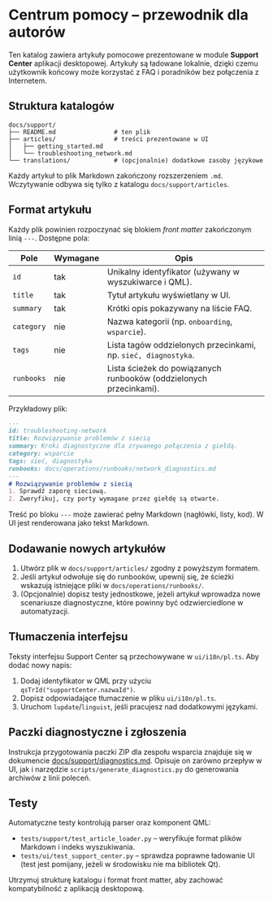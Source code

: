 # Centrum pomocy – przewodnik dla autorów

Ten katalog zawiera artykuły pomocowe prezentowane w module **Support Center** aplikacji desktopowej. Artykuły są ładowane lokalnie, dzięki czemu użytkownik końcowy może korzystać z FAQ i poradników bez połączenia z Internetem.

## Struktura katalogów

```
docs/support/
├── README.md                # ten plik
├── articles/                # treści prezentowane w UI
│   ├── getting_started.md
│   └── troubleshooting_network.md
└── translations/            # (opcjonalnie) dodatkowe zasoby językowe
```

Każdy artykuł to plik Markdown zakończony rozszerzeniem `.md`. Wczytywanie odbywa się tylko z katalogu `docs/support/articles`.

## Format artykułu

Każdy plik powinien rozpoczynać się blokiem *front matter* zakończonym linią `---`. Dostępne pola:

| Pole        | Wymagane | Opis                                                                 |
|-------------|----------|----------------------------------------------------------------------|
| `id`        | tak      | Unikalny identyfikator (używany w wyszukiwarce i QML).                |
| `title`     | tak      | Tytuł artykułu wyświetlany w UI.                                     |
| `summary`   | tak      | Krótki opis pokazywany na liście FAQ.                                |
| `category`  | nie      | Nazwa kategorii (np. `onboarding`, `wsparcie`).                      |
| `tags`      | nie      | Lista tagów oddzielonych przecinkami, np. `sieć, diagnostyka`.       |
| `runbooks`  | nie      | Lista ścieżek do powiązanych runbooków (oddzielonych przecinkami).   |

Przykładowy plik:

```markdown
---
id: troubleshooting-network
title: Rozwiązywanie problemów z siecią
summary: Kroki diagnostyczne dla zrywanego połączenia z giełdą.
category: wsparcie
tags: sieć, diagnostyka
runbooks: docs/operations/runbooks/network_diagnostics.md
---
# Rozwiązywanie problemów z siecią
1. Sprawdź zaporę sieciową.
2. Zweryfikuj, czy porty wymagane przez giełdę są otwarte.
```

Treść po bloku `---` może zawierać pełny Markdown (nagłówki, listy, kod). W UI jest renderowana jako tekst Markdown.

## Dodawanie nowych artykułów

1. Utwórz plik w `docs/support/articles/` zgodny z powyższym formatem.
2. Jeśli artykuł odwołuje się do runbooków, upewnij się, że ścieżki wskazują istniejące pliki w `docs/operations/runbooks/`.
3. (Opcjonalnie) dopisz testy jednostkowe, jeżeli artykuł wprowadza nowe scenariusze diagnostyczne, które powinny być odzwierciedlone w automatyzacji.

## Tłumaczenia interfejsu

Teksty interfejsu Support Center są przechowywane w `ui/i18n/pl.ts`. Aby dodać nowy napis:

1. Dodaj identyfikator w QML przy użyciu `qsTrId("supportCenter.nazwaId")`.
2. Dopisz odpowiadające tłumaczenie w pliku `ui/i18n/pl.ts`.
3. Uruchom `lupdate`/`linguist`, jeśli pracujesz nad dodatkowymi językami.

## Paczki diagnostyczne i zgłoszenia

Instrukcja przygotowania paczki ZIP dla zespołu wsparcia znajduje się w dokumencie [docs/support/diagnostics.md](diagnostics.md). Opisuje on zarówno przepływ w UI, jak i narzędzie `scripts/generate_diagnostics.py` do generowania archiwów z linii poleceń.

## Testy

Automatyczne testy kontrolują parser oraz komponent QML:

- `tests/support/test_article_loader.py` – weryfikuje format plików Markdown i indeks wyszukiwania.
- `tests/ui/test_support_center.py` – sprawdza poprawne ładowanie UI (test jest pomijany, jeżeli w środowisku nie ma bibliotek Qt).

Utrzymuj strukturę katalogu i format front matter, aby zachować kompatybilność z aplikacją desktopową.
